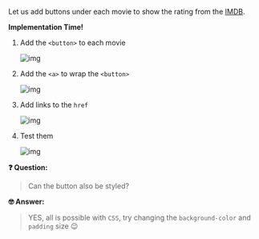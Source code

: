 Let us add buttons under each movie to show the rating from the [IMDB](https://www.imdb.com/).

**Implementation Time!**

1. Add the `<button>` to each movie

   ![img](https://lh5.googleusercontent.com/FOg1XUNTXmW3Dyi6x0zG11fYzC-qC1HGyLp2UyrZXI7Z6Ic2dHe_4xaXeYC8SD4m-oW0LvNz1e0lc16n4wSUOG0XZGwRidLRw6TEfScnvJD6QwWZ1QT6PhwWj-qr6WCoa_b-EGcd=s0)

2. Add the `<a>` to wrap the `<button>`

   ![img](https://lh5.googleusercontent.com/3JZKkIZ54bTnfu0xFvvb5mJPff7vF0nD4lzUSQTCsjDVSrWM51j1BIQn9HULmTz4_e9wDuhaC7Rpeic8944pTtHub1SsqZmSP-wb_Xnb7JRLjX-C_n_BZdK7Ims80ZU-zb1lLVRX=s0)

3. Add links to the `href`

   ![img](https://lh4.googleusercontent.com/BQU6-JjENSttyCmWFUL8o2zfY3UBjwaY65690A_w6C_C0leTPvEWnj7k6kfSt-ASDhcBYI4JyP71DoPldSIlw69W_KVm9RsFISajl2zgQXen4SxVG4wIh7Fvn6Jf-ePtG9ty6adH=s0)

4. Test them

   ![img](https://lh6.googleusercontent.com/PTjo9VuQcK2RMlkbFTflp0qlV25J9Hg8Ck-RLXGAaH3s85MlQpd7gmHMAxHCkcFVADdFGOmTW7T_JpRVmIabGj4ZtOdJAn0E0kTrcr_VIrjLtrnQ-sciaGyOcTlTROLVKbivyVYZ=s0)

**❓ Question:** 

> Can the button also be styled? 

**🤓 Answer:** 

> YES, all is possible with `CSS`, try changing the `background-color` and `padding` size 😉

